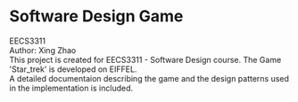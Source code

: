 # Software Design Game
EECS3311<br>
Author: Xing Zhao<br>
This project is created for EECS3311 - Software Design course. The Game 'Star_trek' is developed on EIFFEL.<br> 
A detailed documentaion describing the game and the design patterns used in the implementation is included.<br>
